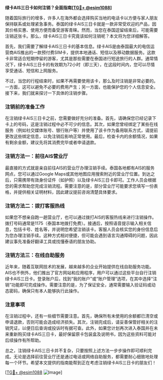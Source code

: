 **绿卡AIS三日卡如何注销？全面指南[[TG💪+ @esim1088](https://t.me/s/esim1088)]**

随着国际旅行的增多，许多人在海外都会选择购买当地的电话卡以方便与家人朋友保持联系或处理紧急事务。泰国的绿卡AIS三日卡就是一款非常受欢迎的产品，因其价格实惠、使用方便而备受游客青睐。然而，当您在泰国逗留结束后，可能需要注销这张卡。那么，绿卡AIS三日卡究竟该如何注销呢？本文将为您详细解答。

首先，我们需要了解绿卡AIS三日卡的基本信息。绿卡AIS是由泰国最大的电信运营商AIS推出的一款预付费SIM卡，提供本地通话、短信以及移动数据服务。这款卡非常适合短期停留的游客，尤其是那些需要在泰国进行短途旅行的人群。通常情况下，绿卡AIS三日卡的有效期为72小时（即三天），在这段时间内，您可以尽情享受通话、短信和上网服务。

不过，当您的行程结束时，如果不再需要使用该卡，那么及时注销是非常必要的。一方面，这可以避免不必要的费用产生；另一方面，也能保护您的个人信息安全。接下来，我们就来探讨一下具体的注销步骤。

### 注销前的准备工作

在注销绿卡AIS三日卡之前，您需要做好充分的准备。首先，请确保您已经记录下卡上的号码，这是注销过程中必不可少的信息。其次，如果您曾经绑定了某些在线服务（例如社交媒体账号、银行账户等）并使用了该卡作为备用联系方式，请提前更改这些绑定信息，以免注销后影响正常使用。最后，检查卡内的余额情况，如果有剩余金额，建议先将其消费完毕或者申请退款。

### 注销方法一：前往AIS营业厅

最直接的方式就是亲自前往AIS的营业厅办理注销手续。泰国各地都有AIS的服务网点，您可以通过Google Maps或其他地图应用搜索附近的营业厅位置。到达之后，只需携带有效身份证件（如护照）以及绿卡AIS三日卡即可。工作人员会根据您的需求帮助您完成注销流程。需要注意的是，部分营业厅可能要求您填写一份表格，并提供相关证明材料，因此建议提前咨询清楚具体要求。

### 注销方法二：拨打客服热线

如果您不想亲自跑一趟营业厅，也可以通过拨打AIS的客服热线来进行注销操作。拨打号码通常是1175（泰国本地拨打免费）。接通后，按照语音提示输入相关信息，包括卡号、姓名等，并说明您希望注销该卡。客服人员会核实您的身份信息后为您办理注销手续。这种方式相对便捷，但可能会遇到语言沟通障碍的问题，因此建议事先准备好翻译工具或找懂泰语的朋友协助。

### 注销方法三：在线自助服务

近年来，随着互联网技术的发展，越来越多的企业开始提供在线自助服务功能。AIS也不例外，他们推出了官方网站和应用程序，用户可以通过这些平台自行注销绿卡AIS三日卡。登录账户后，找到“我的账户”或“账户管理”选项，在其中选择“注销”功能即可完成操作。需要注意的是，为了保证安全，通常需要输入验证码或动态密码，确保只有本人能够执行此操作。

### 注意事项

在注销过程中，还有一些细节需要注意。首先，确保所有未使用的余额都已清空或申请退款，否则可能会造成经济损失。其次，注销完成后，请妥善保管好相关的注销凭证，以便日后查询或投诉时有据可查。此外，如果您计划再次进入泰国并在未来重新购买绿卡AIS三日卡，最好保留原卡包装盒及说明书，因为这些资料可能对后续操作有所帮助。

总之，注销绿卡AIS三日卡并不复杂，只要按照上述方法一步步操作即可顺利完成。无论是选择前往营业厅还是通过电话或网络自助服务，都需要耐心细致地处理每一个环节。希望本文提供的指南能帮到正在考虑注销绿卡AIS三日卡的朋友们！

[[TG💪+ @esim1088](https://t.me/s/esim1088) ![Image](https://i.postimg.cc/4NQfJmqS/Snipaste-2025-05-13-00-14-12.png)]